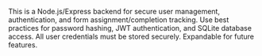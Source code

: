 <!-- Use this file to provide workspace-specific custom instructions to Copilot. For more details, visit https://code.visualstudio.com/docs/copilot/copilot-customization#_use-a-githubcopilotinstructionsmd-file -->

This is a Node.js/Express backend for secure user management, authentication, and form assignment/completion tracking. Use best practices for password hashing, JWT authentication, and SQLite database access. All user credentials must be stored securely. Expandable for future features.
